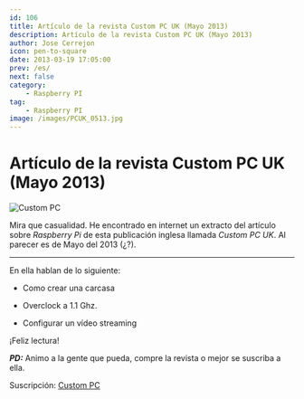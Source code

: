 ```yaml
---
id: 106
title: Artículo de la revista Custom PC UK (Mayo 2013)
description: Artículo de la revista Custom PC UK (Mayo 2013)
author: Jose Cerrejon
icon: pen-to-square
date: 2013-03-19 17:05:00
prev: /es/
next: false
category:
    - Raspberry PI
tag:
    - Raspberry PI
image: /images/PCUK_0513.jpg
---
```


# Artículo de la revista Custom PC UK (Mayo 2013)

![Custom PC](/images/PCUK_0513.jpg)

Mira que casualidad. He encontrado en internet un extracto del artículo sobre _Raspberry Pi_ de esta publicación inglesa llamada _Custom PC UK_. Al parecer es de Mayo del 2013 (¿?).

---

En ella hablan de lo siguiente:

-   Como crear una carcasa

-   Overclock a 1.1 Ghz.

-   Configurar un vídeo streaming

¡Feliz lectura!

**_PD:_** Animo a la gente que pueda, compre la revista o mejor se suscriba a ella.

Suscripción: [Custom PC](https://gb.zinio.com/browse/publications/index.jsp?productId=500602138&sch=true)
